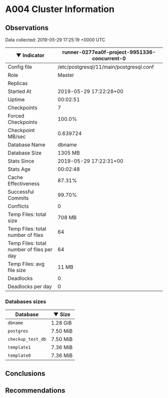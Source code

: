 # A004 Cluster Information #

## Observations ##
Data collected: 2019-05-29 17:25:19 +0000 UTC  

|&#9660;&nbsp;Indicator | runner-0277ea0f-project-9951336-concurrent-0 |
|--------|-------|
|Config file |/etc/postgresql/11/main/postgresql.conf|
|Role |Master|
|Replicas ||
|Started At |2019-05-29&nbsp;17:22:28+00|
|Uptime |00:02:51|
|Checkpoints |7|
|Forced Checkpoints |100.0%|
|Checkpoint MB/sec |0.639724|
|Database Name |dbname|
|Database Size |1305&nbsp;MB|
|Stats Since |2019-05-29&nbsp;17:22:31+00|
|Stats Age |00:02:48|
|Cache Effectiveness |87.31%|
|Successful Commits |99.70%|
|Conflicts |0|
|Temp Files: total size |708&nbsp;MB|
|Temp Files: total number of files |64|
|Temp Files: total number of files per day |64|
|Temp Files: avg file size |11&nbsp;MB|
|Deadlocks |0|
|Deadlocks per day |0|


### Databases sizes ###

| Database | &#9660;&nbsp;Size |
|----------|--------|
| `dbname` | 1.28&nbsp;GiB |
| `postgres` | 7.50&nbsp;MiB |
| `checkup_test_db` | 7.50&nbsp;MiB |
| `template1` | 7.36&nbsp;MiB |
| `template0` | 7.36&nbsp;MiB |


## Conclusions ##


## Recommendations ##

